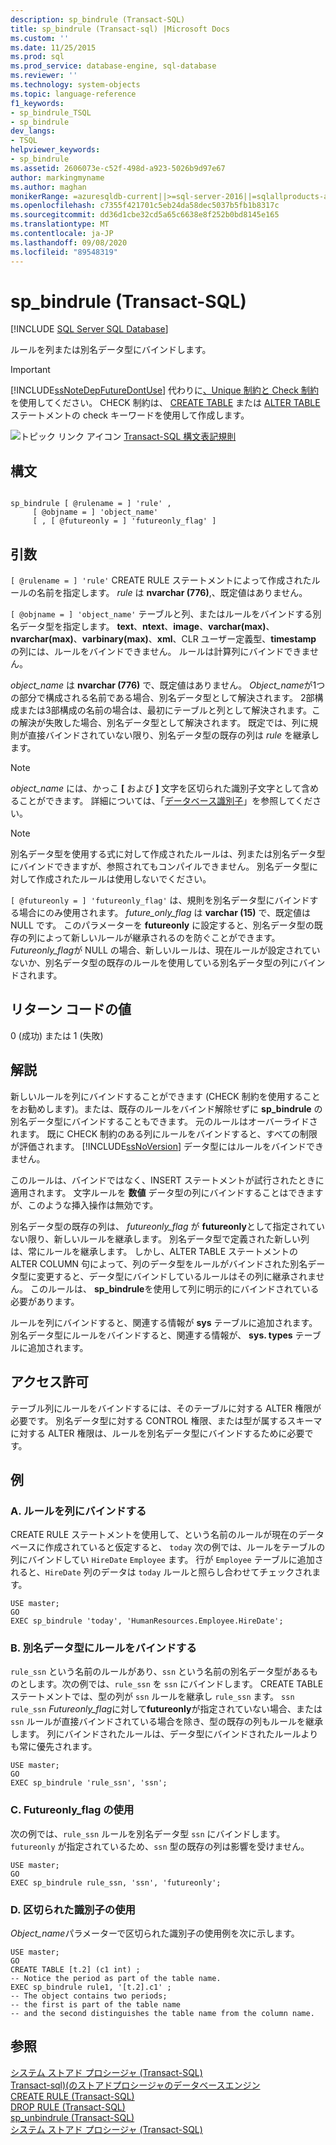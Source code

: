 ```yaml
---
description: sp_bindrule (Transact-SQL)
title: sp_bindrule (Transact-sql) |Microsoft Docs
ms.custom: ''
ms.date: 11/25/2015
ms.prod: sql
ms.prod_service: database-engine, sql-database
ms.reviewer: ''
ms.technology: system-objects
ms.topic: language-reference
f1_keywords:
- sp_bindrule_TSQL
- sp_bindrule
dev_langs:
- TSQL
helpviewer_keywords:
- sp_bindrule
ms.assetid: 2606073e-c52f-498d-a923-5026b9d97e67
author: markingmyname
ms.author: maghan
monikerRange: =azuresqldb-current||>=sql-server-2016||=sqlallproducts-allversions||>=sql-server-linux-2017||=azuresqldb-mi-current
ms.openlocfilehash: c7355f421701c5eb24da58dec5037b5fb1b8317c
ms.sourcegitcommit: dd36d1cbe32cd5a65c6638e8f252b0bd8145e165
ms.translationtype: MT
ms.contentlocale: ja-JP
ms.lasthandoff: 09/08/2020
ms.locfileid: "89548319"
---
```

# <a name="sp_bindrule-transact-sql"></a>sp_bindrule (Transact-SQL)
[!INCLUDE [SQL Server SQL Database](../../includes/applies-to-version/sql-asdb.md)]

  ルールを列または別名データ型にバインドします。  
  
> [!IMPORTANT]  
>  [!INCLUDE[ssNoteDepFutureDontUse](../../includes/ssnotedepfuturedontuse-md.md)] 代わりに[、Unique 制約と Check 制約](../../relational-databases/tables/unique-constraints-and-check-constraints.md) を使用してください。 CHECK 制約は、 [CREATE TABLE](../../t-sql/statements/create-table-transact-sql.md) または [ALTER TABLE](../../t-sql/statements/alter-table-transact-sql.md) ステートメントの check キーワードを使用して作成します。  
  
 ![トピック リンク アイコン](../../database-engine/configure-windows/media/topic-link.gif "トピック リンク アイコン") [Transact-SQL 構文表記規則](../../t-sql/language-elements/transact-sql-syntax-conventions-transact-sql.md)  
  
## <a name="syntax"></a>構文  
  
```  
  
sp_bindrule [ @rulename = ] 'rule' ,   
     [ @objname = ] 'object_name'   
     [ , [ @futureonly = ] 'futureonly_flag' ]   
```  
  
## <a name="arguments"></a>引数  
`[ @rulename = ] 'rule'` CREATE RULE ステートメントによって作成されたルールの名前を指定します。 *rule* は **nvarchar (776)**,、既定値はありません。  
  
`[ @objname = ] 'object_name'` テーブルと列、またはルールをバインドする別名データ型を指定します。 **text**、**ntext**、**image**、**varchar(max)**、**nvarchar(max)**、**varbinary(max)**、**xml**、CLR ユーザー定義型、**timestamp** の列には、ルールをバインドできません。 ルールは計算列にバインドできません。  
  
 *object_name* は **nvarchar (776)** で、既定値はありません。 *Object_name*が1つの部分で構成される名前である場合、別名データ型として解決されます。 2部構成または3部構成の名前の場合は、最初にテーブルと列として解決されます。この解決が失敗した場合、別名データ型として解決されます。 既定では、列に規則が直接バインドされていない限り、別名データ型の既存の列は *rule* を継承します。  
  
> [!NOTE]  
>  *object_name* には、かっこ **[** および **]** 文字を区切られた識別子文字として含めることができます。 詳細については、「[データベース識別子](../../relational-databases/databases/database-identifiers.md)」を参照してください。  
  
> [!NOTE]  
>  別名データ型を使用する式に対して作成されたルールは、列または別名データ型にバインドできますが、参照されてもコンパイルできません。 別名データ型に対して作成されたルールは使用しないでください。  
  
`[ @futureonly = ] 'futureonly_flag'` は、規則を別名データ型にバインドする場合にのみ使用されます。 *future_only_flag* は **varchar (15)** で、既定値は NULL です。 このパラメーターを **futureonly** に設定すると、別名データ型の既存の列によって新しいルールが継承されるのを防ぐことができます。 *Futureonly_flag*が NULL の場合、新しいルールは、現在ルールが設定されていないか、別名データ型の既存のルールを使用している別名データ型の列にバインドされます。  
  
## <a name="return-code-values"></a>リターン コードの値  
 0 (成功) または 1 (失敗)  
  
## <a name="remarks"></a>解説  
 新しいルールを列にバインドすることができます (CHECK 制約を使用することをお勧めします)。または、既存のルールをバインド解除せずに **sp_bindrule** の別名データ型にバインドすることもできます。 元のルールはオーバーライドされます。 既に CHECK 制約のある列にルールをバインドすると、すべての制限が評価されます。 [!INCLUDE[ssNoVersion](../../includes/ssnoversion-md.md)] データ型にはルールをバインドできません。  
  
 このルールは、バインドではなく、INSERT ステートメントが試行されたときに適用されます。 文字ルールを **数値** データ型の列にバインドすることはできますが、このような挿入操作は無効です。  
  
 別名データ型の既存の列は、 *futureonly_flag* が **futureonly**として指定されていない限り、新しいルールを継承します。 別名データ型で定義された新しい列は、常にルールを継承します。 しかし、ALTER TABLE ステートメントの ALTER COLUMN 句によって、列のデータ型をルールがバインドされた別名データ型に変更すると、データ型にバインドしているルールはその列に継承されません。 このルールは、 **sp_bindrule**を使用して列に明示的にバインドされている必要があります。  
  
 ルールを列にバインドすると、関連する情報が **sys** テーブルに追加されます。 別名データ型にルールをバインドすると、関連する情報が、 **sys. types** テーブルに追加されます。  
  
## <a name="permissions"></a>アクセス許可  
 テーブル列にルールをバインドするには、そのテーブルに対する ALTER 権限が必要です。 別名データ型に対する CONTROL 権限、または型が属するスキーマに対する ALTER 権限は、ルールを別名データ型にバインドするために必要です。  
  
## <a name="examples"></a>例  
  
### <a name="a-binding-a-rule-to-a-column"></a>A. ルールを列にバインドする  
 CREATE RULE ステートメントを使用して、という名前のルールが現在のデータベースに作成されていると仮定すると、 `today` 次の例では、ルールをテーブルの列にバインドしてい `HireDate` `Employee` ます。 行が `Employee` テーブルに追加されると、`HireDate` 列のデータは `today` ルールと照らし合わせてチェックされます。  
  
```  
USE master;  
GO  
EXEC sp_bindrule 'today', 'HumanResources.Employee.HireDate';  
```  
  
### <a name="b-binding-a-rule-to-an-alias-data-type"></a>B. 別名データ型にルールをバインドする  
 `rule_ssn` という名前のルールがあり、`ssn` という名前の別名データ型があるものとします。次の例では、`rule_ssn` を `ssn` にバインドします。 CREATE TABLE ステートメントでは、型の列が `ssn` ルールを継承し `rule_ssn` ます。 `ssn` `rule_ssn` *Futureonly_flag*に対して**futureonly**が指定されていない場合、または `ssn` ルールが直接バインドされている場合を除き、型の既存の列もルールを継承します。 列にバインドされたルールは、データ型にバインドされたルールよりも常に優先されます。  
  
```  
USE master;  
GO  
EXEC sp_bindrule 'rule_ssn', 'ssn';  
```  
  
### <a name="c-using-the-futureonly_flag"></a>C. Futureonly_flag の使用  
 次の例では、`rule_ssn` ルールを別名データ型 `ssn` にバインドします。 `futureonly` が指定されているため、`ssn` 型の既存の列は影響を受けません。  
  
```  
USE master;  
GO  
EXEC sp_bindrule rule_ssn, 'ssn', 'futureonly';  
```  
  
### <a name="d-using-delimited-identifiers"></a>D. 区切られた識別子の使用  
 *Object_name*パラメーターで区切られた識別子の使用例を次に示します。  
  
```  
USE master;  
GO  
CREATE TABLE [t.2] (c1 int) ;  
-- Notice the period as part of the table name.  
EXEC sp_bindrule rule1, '[t.2].c1' ;  
-- The object contains two periods;   
-- the first is part of the table name   
-- and the second distinguishes the table name from the column name.  
```  
  
## <a name="see-also"></a>参照  
 [システム ストアド プロシージャ &#40;Transact-SQL&#41;](../../relational-databases/system-stored-procedures/system-stored-procedures-transact-sql.md)   
 [Transact-sql&#41;&#40;のストアドプロシージャのデータベースエンジン ](../../relational-databases/system-stored-procedures/database-engine-stored-procedures-transact-sql.md)   
 [CREATE RULE &#40;Transact-SQL&#41;](../../t-sql/statements/create-rule-transact-sql.md)   
 [DROP RULE &#40;Transact-SQL&#41;](../../t-sql/statements/drop-rule-transact-sql.md)   
 [sp_unbindrule &#40;Transact-SQL&#41;](../../relational-databases/system-stored-procedures/sp-unbindrule-transact-sql.md)   
 [システム ストアド プロシージャ &#40;Transact-SQL&#41;](../../relational-databases/system-stored-procedures/system-stored-procedures-transact-sql.md)  
  
  
